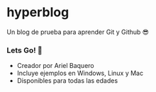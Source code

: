 # hyperblog 
Un blog de prueba para aprender Git y Github 😎

### **Lets Go! 👾**
* Creador por Ariel Baquero
* Incluye ejemplos en Windows, Linux y Mac
* Disponibles para todas las edades
